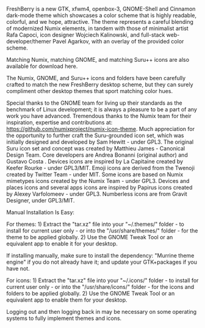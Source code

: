 FreshBerry is a new GTK, xfwm4, openbox-3, GNOME-Shell and Cinnamon dark-mode theme which showcases a color scheme that is highly readable, colorful, and we hope, attractive. The theme represents a careful blending of modernized Numix elements, in tandem with those of minimalist artist Rafa Capoci, icon designer Wojciech Kalinowski, and full-stack web-developer/themer Pavel Agarkov, with an overlay of the provided color scheme.

Matching Numix, matching GNOME, and matching Suru++ icons are also available for download here.

The Numix, GNOME, and Suru++ icons and folders have been carefully crafted to match the new FreshBerry desktop scheme, but they can surely compliment other desktop themes that sport matching color hues.

Special thanks to the GNOME team for living up their standards as the benchmark of Linux development; it is always a pleasure to be a part of any work you have advanced. Tremendous thanks to the Numix team for their inspiration, expertise and contributions at: https://github.com/numixproject/numix-icon-theme. Much appreciation for the opportunity to further craft the Suru-grounded icon set, which was initially designed and developed by Sam Hewitt - under GPL3. The original Suru icon set and concept was created by Matthieu James - Canonical Design Team. Core developers are Andrea Bonanni (original author) and Gustavo Costa . Devices icons are inspired by La Capitaine created by Keefer Rourke - under GPL3/MIT. Emoji icons are derived from the Twenoji created by Twitter Team - under MIT. Some icons are based on Numix mimetypes icons created by the Numix Team - under GPL3. Devices and places icons and several apps icons are inspired by Papirus icons created by Alexey Varfolomeev - under GPL3. Numberless icons are from Gravit Designer, under GPL3/MIT.


Manual Installation Is Easy:

For themes: 1) Extract the "tar.xz" file into your "~/.themes/" folder - to install for current user only - or into the "/usr/share/themes/" folder - for the theme to be applied globally. 2) Use the GNOME Tweak Tool or an equivalent app to enable it for your desktop.

If installing manually, make sure to install the dependency: "Murrine theme engine" if you do not already have it; and update your GTK+packages if you have not.

For icons: 1) Extract the "tar.xz" file into your "~/.icons/" folder - to install for current user only - or into the "/usr/share/icons/" folder - for the icons and folders to be applied globally. 2) Use the GNOME Tweak Tool or an equivalent app to enable them for your desktop.

Logging out and then logging back in may be necessary on some operating systems to fully implement themes and icons. 
